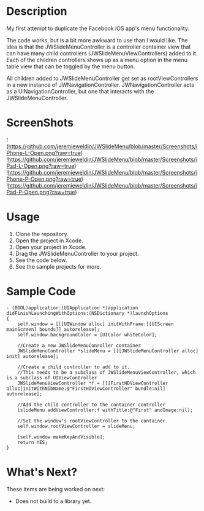 
Description
=========
My first attempt to duplicate the Facebook iOS app's menu functionality.

The code works, but is a bit more awkward to use than I would like. The idea is that the JWSlideMenuController is a controller container view that can have many child controllers (JWSlideMenuViewControllers) added to it. Each of the children controllers shows up as a menu option in the menu table view that can be toggled by the menu button.

All children added to JWSlideMenuController get set as rootViewControllers in a new instance of JWNavigationController.  JWNavigationController acts as a UINavigationController, but one that interacts with the JWSlideMenuController.

ScreenShots
==========

!(https://github.com/jeremieweldin/JWSlideMenu/blob/master/Screenshots/iPhone-L-Open.png?raw=true)
!https://github.com/jeremieweldin/JWSlideMenu/blob/master/Screenshots/iPad-L-Open.png?raw=true)
!https://github.com/jeremieweldin/JWSlideMenu/blob/master/Screenshots/iPhone-P-Open.png?raw=true)
!https://github.com/jeremieweldin/JWSlideMenu/blob/master/Screenshots/iPad-P-Open.png?raw=true)

Usage
=====

1. Clone the repository.
2. Open the project in Xcode.
3. Open your project in Xcode.
4. Drag the JWSlideMenuController to your project.
5. See the code below.
6. See the sample projects for more.

Sample Code
===========
    - (BOOL)application:(UIApplication *)application didFinishLaunchingWithOptions:(NSDictionary *)launchOptions
    {
        self.window = [[[UIWindow alloc] initWithFrame:[[UIScreen mainScreen] bounds]] autorelease];
        self.window.backgroundColor = [UIColor whiteColor];
        
        //Create a new JWSlideMenuConroller container
        JWSlideMenuController *slideMenu = [[[JWSlideMenuController alloc] init] autorelease];
        
        //Create a child controller to add to it.
        //This needs to be a subclass of JWSlideMenuViewController, which is a subclass of UIViewController
        JWSlideMenuViewController *f = [[[FirstHDViewController alloc]initWithNibName:@"FirstHDViewController" bundle:nil] autorelease];
        
        //Add the child controller to the container controller
        [slideMenu addViewController:f withTitle:@"First" andImage:nil];
        
        //Set the window's rootViewController to the container.
        self.window.rootViewController = slideMenu;
        
        [self.window makeKeyAndVisible];
        return YES;
    }
    
    
What's Next?
===============
These items are being worked on next:

* Does not build to a library yet.